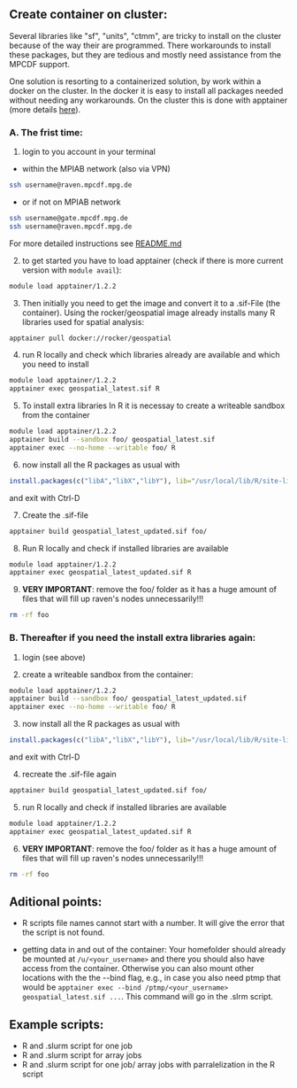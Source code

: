 ## Create container on cluster:

Several libraries like "sf", "units", "ctmm", are tricky to install on the cluster because of the way their are programmed. There workarounds to install these packages, but they are tedious and mostly need assistance from the MPCDF support.

One solution is resorting to a containerized solution, by work within a docker on the cluster. In the docker it is easy to install all packages needed without needing any workarounds. On the cluster this is done with apptainer (more details [here](https://docs.mpcdf.mpg.de/doc/computing/software/containers.html)). 


### A. The frist time:

1. login to you account in your terminal 
- within the MPIAB network (also via VPN)
```sh
ssh username@raven.mpcdf.mpg.de
```
- or if not on MPIAB network
```sh
ssh username@gate.mpcdf.mpg.de
ssh username@raven.mpcdf.mpg.de
```
For more detailed instructions see [README.md](README.md)

2.  to get started you have to load apptainer (check if there is more current version with `module avail`):

```sh
module load apptainer/1.2.2
```


3. Then initially you need to get the image and convert it to a .sif-File (the container). Using the rocker/geospatial image already installs many R libraries used for spatial analysis:
```sh
apptainer pull docker://rocker/geospatial
```

4. run R locally and check which libraries already are available and which you need to install
```sh
module load apptainer/1.2.2
apptainer exec geospatial_latest.sif R
```

5. To install extra libraries In R it is necessay to create a writeable sandbox from the container 
```sh
module load apptainer/1.2.2
apptainer build --sandbox foo/ geospatial_latest.sif
apptainer exec --no-home --writable foo/ R
```

6. now install all the R packages as usual with 
```r
install.packages(c("libA","libX","libY"), lib="/usr/local/lib/R/site-library", dependencies=T)
```
and exit with Ctrl-D


7. Create the .sif-file 
```sh
apptainer build geospatial_latest_updated.sif foo/
```

8. Run R locally and check if installed libraries are available
```sh
module load apptainer/1.2.2
apptainer exec geospatial_latest_updated.sif R
```
9. **VERY IMPORTANT**: remove the foo/ folder as it has a huge amount of files that will fill up raven's nodes unnecessarily!!!
```sh
rm -rf foo
```


### B. Thereafter if you need the install extra libraries again:

1. login (see above)

2. create a writeable sandbox from the container:
```sh
module load apptainer/1.2.2
apptainer build --sandbox foo/ geospatial_latest_updated.sif
apptainer exec --no-home --writable foo/ R
```

3. now install all the R packages as usual with 
```r
install.packages(c("libA","libX","libY"), lib="/usr/local/lib/R/site-library", dependencies=T)
```
and exit with Ctrl-D


4. recreate the .sif-file again
```sh
apptainer build geospatial_latest_updated.sif foo/
```
5. run R locally  and check if installed libraries are available
```sh
module load apptainer/1.2.2
apptainer exec geospatial_latest_updated.sif R
```
6. **VERY IMPORTANT**: remove the foo/ folder as it has a huge amount of files that will fill up raven's nodes unnecessarily!!!
```sh
rm -rf foo
```


## Aditional points:
- R scripts file names cannot start with a number. It will give the error that the script is not found.

- getting data in and out of the container: Your homefolder should already be mounted at `/u/<your_username>` and there you should also have access from the container. Otherwise you can also mount other locations with the the --bind flag, e.g., in case you also need ptmp that would be
`apptainer exec --bind /ptmp/<your_username> geospatial_latest.sif ...`. This command will go in the .slrm script.

## Example scripts:
- R and .slurm script for one job
- R and .slurm script for array jobs
- R and .slurm script for one job/ array jobs with parralelization in the R script
